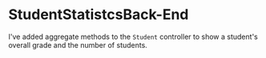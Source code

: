 # StudentStatistcsBack-End
I've added aggregate methods to the `Student` controller to show a student's overall grade and the number of students.
